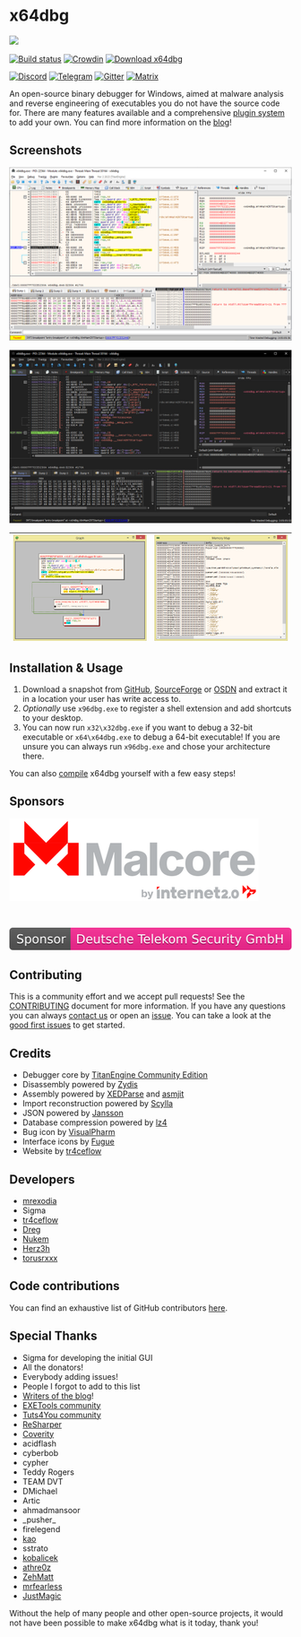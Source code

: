 # x64dbg

<img width="100" src="https://github.com/x64dbg/x64dbg/raw/development/src/bug_black.png"/>

[![Build status](https://ci.appveyor.com/api/projects/status/h1j489qa1mx67e0h?svg=true)](https://ci.appveyor.com/project/mrexodia/x64dbg) [![Crowdin](https://d322cqt584bo4o.cloudfront.net/x64dbg/localized.svg)](https://translate.x64dbg.com) [![Download x64dbg](https://img.shields.io/sourceforge/dm/x64dbg.svg)](https://sourceforge.net/projects/x64dbg/files/latest/download)

[![Discord](https://img.shields.io/badge/chat-on%20Discord-green.svg)](https://invite.gg/x64dbg) [![Telegram](https://img.shields.io/badge/chat-%20on%20Telegram-blue.svg)](https://telegram.me/x64dbg) [![Gitter](https://img.shields.io/badge/chat-on%20Gitter-lightseagreen.svg)](https://gitter.im/x64dbg/x64dbg) [![Matrix](https://img.shields.io/badge/chat-on%20Matrix-yellowgreen.svg)](https://riot.im/app/#/room/#x64dbg:matrix.org)

An open-source binary debugger for Windows, aimed at malware analysis and reverse engineering of executables you do not have the source code for. There are many features available and a comprehensive [plugin system](https://plugins.x64dbg.com) to add your own. You can find more information on the [blog](https://x64dbg.com/blog)!

## Screenshots

![main interface (light)](.github/screenshots/cpu-light.png)

![main interface (dark)](.github/screenshots/cpu-dark.png)

| ![graph](.github/screenshots/graph-light.png) | ![memory map](.github/screenshots/memory-map-light.png) |
| :--: | :--: |

## Installation & Usage

1. Download a snapshot from [GitHub](https://github.com/x64dbg/x64dbg/releases), [SourceForge](https://sourceforge.net/projects/x64dbg/files/snapshots) or [OSDN](https://osdn.net/projects/x64dbg) and extract it in a location your user has write access to.
2. _Optionally_ use `x96dbg.exe` to register a shell extension and add shortcuts to your desktop.
3. You can now run `x32\x32dbg.exe` if you want to debug a 32-bit executable or `x64\x64dbg.exe` to debug a 64-bit executable! If you are unsure you can always run `x96dbg.exe` and chose your architecture there.

You can also [compile](https://github.com/x64dbg/x64dbg/wiki/Compiling-the-whole-project) x64dbg yourself with a few easy steps!

## Sponsors

[![](.github/sponsors/malcore.png)](https://sponsors.x64dbg.com/malcore)

<br>

[![](.github/sponsors/telekom.svg)](https://sponsors.x64dbg.com/telekom)

## Contributing

This is a community effort and we accept pull requests! See the [CONTRIBUTING](.github/CONTRIBUTING.md) document for more information. If you have any questions you can always [contact us](https://x64dbg.com/#contact) or open an [issue](https://github.com/x64dbg/x64dbg/issues). You can take a look at the [good first issues](https://easy.x64dbg.com/) to get started.

## Credits

- Debugger core by [TitanEngine Community Edition](https://github.com/x64dbg/TitanEngine)
- Disassembly powered by [Zydis](https://zydis.re)
- Assembly powered by [XEDParse](https://github.com/x64dbg/XEDParse) and [asmjit](https://github.com/asmjit)
- Import reconstruction powered by [Scylla](https://github.com/NtQuery/Scylla)
- JSON powered by [Jansson](https://www.digip.org/jansson)
- Database compression powered by [lz4](https://bitbucket.org/mrexodia/lz4)
- Bug icon by [VisualPharm](https://www.visualpharm.com)
- Interface icons by [Fugue](https://p.yusukekamiyamane.com)
- Website by [tr4ceflow](https://tr4ceflow.com)

## Developers

- [mrexodia](https://mrexodia.github.io)
- Sigma
- [tr4ceflow](https://blog.tr4ceflow.com)
- [Dreg](https://www.fr33project.org)
- [Nukem](https://github.com/Nukem9)
- [Herz3h](https://github.com/Herz3h)
- [torusrxxx](https://github.com/torusrxxx)

## Code contributions

You can find an exhaustive list of GitHub contributors [here](https://github.com/x64dbg/x64dbg/graphs/contributors).

## Special Thanks

- Sigma for developing the initial GUI
- All the donators!
- Everybody adding issues!
- People I forgot to add to this list
- [Writers of the blog](https://x64dbg.com/blog/2016/07/09/Looking-for-writers.html)!
- [EXETools community](https://forum.exetools.com)
- [Tuts4You community](https://forum.tuts4you.com)
- [ReSharper](https://www.jetbrains.com/resharper)
- [Coverity](https://www.coverity.com)
- acidflash
- cyberbob
- cypher
- Teddy Rogers
- TEAM DVT
- DMichael
- Artic
- ahmadmansoor
- \_pusher\_
- firelegend
- [kao](https://lifeinhex.com)
- sstrato
- [kobalicek](https://github.com/kobalicek)
- [athre0z](https://github.com/athre0z)
- [ZehMatt](https://github.com/ZehMatt)
- [mrfearless](https://twitter.com/fearless0)
- [JustMagic](https://github.com/JustasMasiulis)

Without the help of many people and other open-source projects, it would not have been possible to make x64dbg what is it today, thank you!
